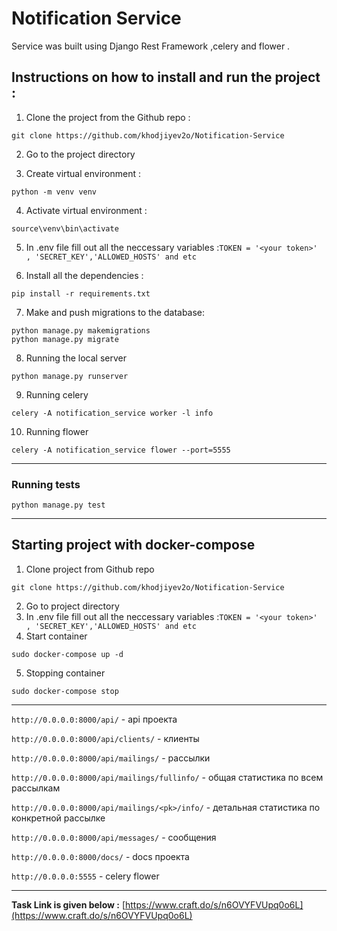# Notification Service 

Service was  built using Django Rest Framework ,celery and flower  .


## Instructions on how to install and run the project : 

1. Clone the project from the Github repo :

````
git clone https://github.com/khodjiyev2o/Notification-Service
````
2. Go to the project directory  

3. Create virtual environment :

````
python -m venv venv
````

4. Activate virtual environment  : 

````
source\venv\bin\activate
````
5. In  .env  file fill out all the neccessary variables :```TOKEN = '<your token>' , 'SECRET_KEY','ALLOWED_HOSTS' and etc``` 
 
  
6. Install all the dependencies :

```
pip install -r requirements.txt
```

7. Make and push migrations to the database:
```
python manage.py makemigrations
python manage.py migrate
```
8. Running the local server 
```
python manage.py runserver
```
9. Running  celery
```
celery -A notification_service worker -l info
```
10. Running  flower

```
celery -A notification_service flower --port=5555
```
***
### Running tests
``` 
python manage.py test
```
***
## Starting project with  docker-compose


1. Clone project from  Github repo 
```
git clone https://github.com/khodjiyev2o/Notification-Service
```
2. Go to project directory
3. In  .env  file fill out all the neccessary variables :```TOKEN = '<your token>' , 'SECRET_KEY','ALLOWED_HOSTS' and etc``` 
4. Start container 
``` 
sudo docker-compose up -d
 ```
5. Stopping container
```
sudo docker-compose stop
```
***
```http://0.0.0.0:8000/api/``` - api проекта

```http://0.0.0.0:8000/api/clients/``` - клиенты

```http://0.0.0.0:8000/api/mailings/``` - рассылки

```http://0.0.0.0:8000/api/mailings/fullinfo/``` - общая статистика по всем рассылкам

```http://0.0.0.0:8000/api/mailings/<pk>/info/``` - детальная статистика по конкретной рассылке

```http://0.0.0.0:8000/api/messages/``` - сообщения

```http://0.0.0.0:8000/docs/``` - docs проекта

```http://0.0.0.0:5555``` - celery flower

***

**Task Link is given below  :** 
[https://www.craft.do/s/n6OVYFVUpq0o6L](https://www.craft.do/s/n6OVYFVUpq0o6L)

